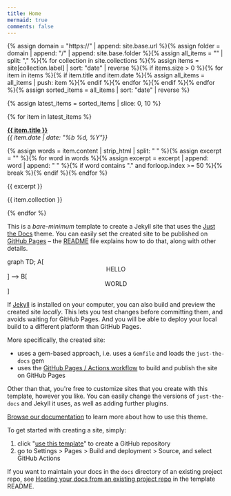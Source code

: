 ```yaml
---
title: Home
mermaid: true
comments: false
---
```


{% assign domain = "https://" | append: site.base.url %}{% assign folder = domain | append: "/" | append: site.base.folder %}{% assign all_items = "" | split: "," %}{% for collection in site.collections %}{% assign items = site[collection.label] | sort: "date" | reverse %}{% if items.size > 0 %}{% for item in items %}{% if item.title and item.date %}{% assign all_items = all_items | push: item %}{% endif %}{% endfor %}{% endif %}{% endfor %}{% assign sorted_items = all_items | sort: "date" | reverse %}

{% assign latest_items = sorted_items | slice: 0, 10 %}

<div class="latest-items">{% for item in latest_items %}<div class="entry" onclick="window.location.href = this.querySelector('a').href;"><p class="title"><a href="{{folder}}{{ item.url }}"><b>{{ item.title }}</b></a><br><i class="date-tag">{{ item.date | date: "%b %d, %Y"}}</i></p>{% assign words = item.content | strip_html | split: " " %}{% assign excerpt = "" %}{% for word in words %}{% assign excerpt = excerpt | append: word | append: " " %}{% if word contains "." and forloop.index >= 50 %}{% break %}{% endif %}{% endfor %}<p>{{ excerpt }}

<span class="collection-tag" onclick="event.stopPropagation();window.location.href='{{folder}}/category/{{ item.collection }}'">{{ item.collection }}</span></p></div>{% endfor %}</div>



This is a *bare-minimum* template to create a Jekyll site that uses the [Just the Docs] theme. You can easily set the created site to be published on [GitHub Pages] – the [README] file explains how to do that, along with other details.

<div class="language-mermaid">
graph TD;
    A[<div style="text-align:center;">HELLO</div>] --> B[<div style="text-align:center;">WORLD</div>]
</div>


If [Jekyll] is installed on your computer, you can also build and preview the created site *locally*. This lets you test changes before committing them, and avoids waiting for GitHub Pages. And you will be able to deploy your local build to a different platform than GitHub Pages.

More specifically, the created site:

- uses a gem-based approach, i.e. uses a `Gemfile` and loads the `just-the-docs` gem
- uses the [GitHub Pages / Actions workflow] to build and publish the site on GitHub Pages

Other than that, you're free to customize sites that you create with this template, however you like. You can easily change the versions of `just-the-docs` and Jekyll it uses, as well as adding further plugins.

[Browse our documentation][Just the Docs] to learn more about how to use this theme.

To get started with creating a site, simply:

1. click "[use this template]" to create a GitHub repository
2. go to Settings > Pages > Build and deployment > Source, and select GitHub Actions

If you want to maintain your docs in the `docs` directory of an existing project repo, see [Hosting your docs from an existing project repo](https://github.com/just-the-docs/just-the-docs-template/blob/main/README.md#hosting-your-docs-from-an-existing-project-repo) in the template README.

[Just the Docs]: https://just-the-docs.github.io/just-the-docs/
[GitHub Pages]: https://docs.github.com/en/pages
[README]: https://github.com/just-the-docs/just-the-docs-template/blob/main/README.md
[Jekyll]: https://jekyllrb.com
[GitHub Pages / Actions workflow]: https://github.blog/changelog/2022-07-27-github-pages-custom-github-actions-workflows-beta/
[use this template]: https://github.com/just-the-docs/just-the-docs-template/generate
